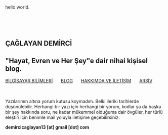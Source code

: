 <br><p3>hello world.</p3>
<html>
        <head>
                <title>Ana Sayfa</title>
                <link rel="stylesheet" type="text/css" href="RMStyle.css">
                <link rel="icon" href="coloricon.png">
                <link rel="stylesheet" href="sunburst.css">
                <script src="highlight.pack.js"></script><script>hljs.initHighlightingOnLoad();</script>
        </head>
        <br><br><br>
</html>

## ÇAĞLAYAN DEMİRCİ
<p2>"Hayat, Evren ve Her Şey"e dair nihai kişisel blog.</p2>
---
[BİLGİSAYAR BİLİMLERİ](https://caglayandemirci.github.io/page2) &nbsp;&emsp;
[BLOG](https://caglayandemirci.github.io/page2) &nbsp;&emsp;
[HAKKIMDA VE İLETİŞİM](https://caglayandemirci.github.io/page2) &nbsp;&emsp;
[ARŞİV](https://caglayandemirci.github.io/page2)&nbsp;&emsp;
<br><br><br>

Yazılarımın altına yorum kutusu koymadım. Belki ileriki tarihlerde düşünülebilir. Herhangi bir yazı için herhangi bir yorum, kodlar ya da başka bir şey hakkında soru, ne kadar mükemmel olduğuma dair övgüler, her türlü eleştiri için benimle mail yoluyla iletişime geçebilirsiniz:

**demircicaglayan13 [at] gmail [dot] com**
